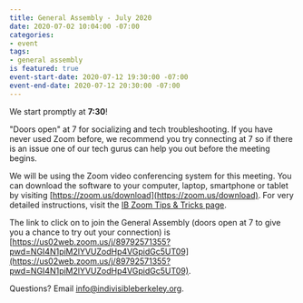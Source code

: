 ```yaml
---
title: General Assembly - July 2020
date: 2020-07-02 10:04:00 -07:00
categories:
- event
tags:
- general assembly
is featured: true
event-start-date: 2020-07-12 19:30:00 -07:00
event-end-date: 2020-07-12 20:30:00 -07:00
---
```


We start promptly at **7:30**!

"Doors open" at 7 for socializing and tech troubleshooting. If you have never used Zoom before, we recommend you try connecting at 7 so if there is an issue one of our tech gurus can help you out before the meeting begins.

We will be using the Zoom video conferencing system for this meeting. You can download the software to your computer, laptop, smartphone or tablet by visiting [https://zoom.us/download](https://zoom.us/download). For very detailed instructions, visit the [IB Zoom Tips & Tricks page](https://docs.google.com/document/d/1l0nC77XppLlZaSN_Sn9AeMpFMLEZG4ED9PfaOLoJuzE/edit).

The link to click on to join the General Assembly (doors open at 7 to give you a chance to try out your connection) is [https://us02web.zoom.us/j/89792571355?pwd=NGI4N1piM2lYVUZodHp4VGpidGc5UT09](https://us02web.zoom.us/j/89792571355?pwd=NGI4N1piM2lYVUZodHp4VGpidGc5UT09).

Questions? Email info@indivisibleberkeley.org.